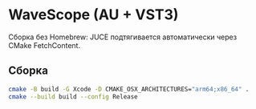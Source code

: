 # WaveScope (AU + VST3)

Сборка без Homebrew: JUCE подтягивается автоматически через CMake FetchContent.

## Сборка
```bash
cmake -B build -G Xcode -D CMAKE_OSX_ARCHITECTURES="arm64;x86_64" .
cmake --build build --config Release
```
